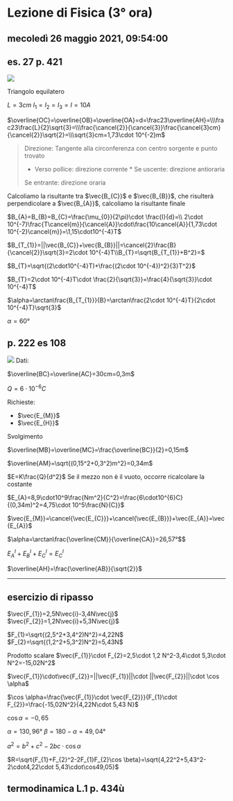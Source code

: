 # Lezione di Fisica (3° ora)

## mecoledì 26 maggio 2021, 09:54:00

## es. 27 p. 421

![](https://i.imgur.com/mGPDvcU.jpg)

Triangolo equilatero

$L=3cm$
$I_{1}=I_{2}=I_{3}=I=10A$

$\overline{OC}=\overline{OB}=\overline{OA}=d=\frac23\overline{AH}=\\\frac23\frac{L}{2}\sqrt{3}=\\\frac{\cancel{2}}{\cancel{3}}\frac{\cancel{3}cm}{\cancel{2}}\sqrt{2}=\\\sqrt{3}cm=1,73\cdot 10^{-2}m$

> Direzione:  Tangente alla circonferenza con centro sorgente e punto
> trovato
> 
> 
> * Verso pollice: direzione corrente  	* Se uscente: direzione antioraria 	
>
>Se entrante: direzione oraria


Calcoliamo la risultante tra $\vec{B_{C}}$ e $\vec{B_{B}}$, che risulterà perpendicolare a $\vec{B_{A}}$, calcoliamo la risultante finale


$B_{A}=B_{B}=B_{C}=\frac{\mu_{0}}{2\pi}\cdot \frac{I}{d}=\\ 2\cdot 10^{-7}\frac{T\cancel{m}}{\cancel{A}}\cdot\frac{10\cancel{A}}{1,73\cdot 10^{-2}\cancel{m}}=\1,15\cdot10^{-4}T$

$B_{T_{1}}=||\vec{B_{C}}+\vec{B_{B}}||=\cancel{2}\frac{B}{\cancel{2}}\sqrt{3}=2\cdot 10^{-4}T\\B_{T}=\sqrt{B_{T_{1}}+B^2}=$

$B_{T}=\sqrt{(2\cdot10^{-4}T)+\frac{(2\cdot 10^{-4})^2}{3}T^2}$

$B_{T}=2\cdot 10^{-4}T\cdot \frac{2}{\sqrt{3}}=\frac{4}{\sqrt{3}}\cdot 10^{-4}T$


$\alpha=\arctan\frac{B_{T_{1}}}{B}=\arctan\frac{2\cdot 10^{-4}T}{2\cdot 10^{-4}T}\sqrt{3}$

$\alpha=60°$

## p. 222 es 108


![](https://i.imgur.com/wHJnEtW.jpg)
Dati:

$\overline{BC}=\overline{AC}=30cm=0,3m$

$Q=6\cdot 10^{-6}C$


Richieste:

* $\vec{E_{M}}$
* $\vec{E_{H}}$


Svolgimento

$\overline{MB}=\overline{MC}=\frac{\overline{BC}}{2}=0,15m$

$\overline{AM}=\sqrt{(0,15^2+0,3^2)m^2}=0,34m$

$E=K\frac{Q}{d^2}$ Se il mezzo non è il vuoto, occorre ricalcolare la costante

$E_{A}=8,9\cdot10^9\frac{Nm^2}{C^2}=\frac{6\cdot10^{6}C}{(0,34m)^2=4,75\cdot 10^5\frac{N}{C}}$


$\vec{E_{M}}=\cancel{\vec{E_{C}}}+\cancel{\vec{E_{B}}}+\vec{E_{A}}=\vec{E_{A}}$

$\alpha=\arctan\frac{\overline{CM}}{\overline{CA}}=26,57°$$

$E^{I}_{A}+E^{I}_{B}+E^{I}_{C}=E^{I}_{C}$


$\overline{AH}=\frac{\overline{AB}}{\sqrt{2}}$


---
## esercizio di ripasso

$\vec{F_{1}}=2,5N\vec{i}-3,4N\vec{j}$
$\vec{F_{2}}=1,2N\vec{i}+5,3N\vec{j}$

$F_{1}=\sqrt{(2,5^2+3,4^2)N^2}=4,22N$
$F_{2}=\sqrt{(1,2^2+5,3^2)N^2}=5,43N$

Prodotto scalare
$\vec{F_{1}}\cdot F_{2}=2,5\cdot 1,2 N^2-3,4\cdot 5,3\cdot N^2=-15,02N^2$


$\vec{F_{1}}\cdot\vec{F_{2}}=||\vec{F_{1}}||\cdot ||\vec{F_{2}}||\cdot \cos \alpha$

$\cos \alpha=\frac{\vec{F_{1}}\cdot \vec{F_{2}}}{F_{1}\cdot F_{2}}=\frac{-15,02N^2}{4,22N\cdot 5,43 N}$

$\cos \alpha=-0,65$

$\alpha=130,96°$
$\beta=180-\alpha=49,04°$

$a^2=b^2+c^2-2bc\cdot \cos \alpha$

$R=\sqrt{F_{1}+F_{2}^2-2F_{1}F_{2}\cos \beta}=\sqrt{4,22^2+5,43^2-2\cdot4,22\cdot 5,43\cdot\cos49,05}$

## termodinamica L.1 p. 434ù
<!--stackedit_data:
eyJoaXN0b3J5IjpbLTQ3NTMyMDMyNywtMTEzNzUzMzA2MywtMT
g3OTY5OTY5NiwtOTEyODMyOTkwLDk3MTMxMDYxMF19
-->